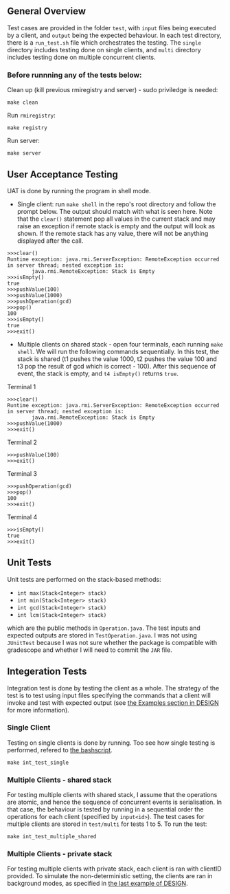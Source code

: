 ## General Overview

Test cases are provided in the folder `test`, with `input` files being executed by a client, and `output` being the expected behaviour. In each test directory, there is a `run_test.sh` file which orchestrates the testing. The `single` directory includes testing done on single clients, and `multi` directory includes testing done on multiple concurrent clients. 

### Before runnning any of the tests below: 

Clean up (kill previous rmiregistry and server) - sudo priviledge is needed:

```
make clean
```

Run `rmiregistry`:

```
make registry 
```

Run server: 

```
make server
```

## User Acceptance Testing 

UAT is done by running the program in shell mode. 

- Single client: run `make shell` in the repo's root directory and follow the prompt below. The output should match with what is seen here. Note that the `clear()` statement pop all values in the current stack and may raise an exception if remote stack is empty and the output will look as shown. If the remote stack has any value, there will not be anything displayed after the call. 

```
>>>clear() 
Runtime exception: java.rmi.ServerException: RemoteException occurred in server thread; nested exception is: 
        java.rmi.RemoteException: Stack is Empty
>>>isEmpty()
true
>>>pushValue(100)
>>>pushValue(1000)
>>>pushOperation(gcd)
>>>pop()
100
>>>isEmpty()
true
>>>exit()
```

- Multiple clients on shared stack - open four terminals, each running `make shell`. We will run the following commands sequentially. In this test, the stack is shared (t1 pushes the value 1000, t2 pushes the value 100 and t3 pop the result of gcd which is correct - 100). After this sequence of event, the stack is empty, and `t4 isEmpty()` returns `true`.
  
Terminal 1
```
>>>clear()
Runtime exception: java.rmi.ServerException: RemoteException occurred in server thread; nested exception is: 
        java.rmi.RemoteException: Stack is Empty
>>>pushValue(1000)
>>>exit()
```

Terminal 2
```
>>>pushValue(100)
>>>exit()
```

Terminal 3
```
>>>pushOperation(gcd)
>>>pop()
100
>>>exit()
```

Terminal 4
```
>>>isEmpty()
true
>>>exit()
```


## Unit Tests

Unit tests are performed on the stack-based methods:

- `int max(Stack<Integer> stack)`
- `int min(Stack<Integer> stack)`
- `int gcd(Stack<Integer> stack)`
- `int lcm(Stack<Integer> stack)`

which are the public methods in `Operation.java`. The test inputs and expected outputs are stored in `TestOperation.java`. I was not using `JUnitTest` because I was not sure whether the package is compatible with gradescope and whether I will need to commit the `JAR` file. 


## Integeration Tests

Integration test is done by testing the client as a whole. The strategy of the test is to test using input files specifying the commands that a client will invoke and test with expected output (see [the Examples section in DESIGN](DESIGN) for more information).

### Single Client 

Testing on single clients is done by running. Too see how single testing is performed, refered to [the bashscript](../test/single/run_test.sh).

```
make int_test_single
```

### Multiple Clients - shared stack 

For testing multiple clients with shared stack, I assume that the operations are atomic, and hence the sequence of concurrent events is serialisation. In that case, the behaviour is tested by running in a sequential order the operations for each client (specified by `input<id>`). The test cases for multiple clients are stored in `test/multi` for tests 1 to 5. To run the test: 

```
make int_test_multiple_shared
```

### Multiple Clients - private stack 

For testing multiple clients with private stack, each client is ran with clientID provided. To simulate the non-deterministic setting, the clients are ran in background modes, as specified in [the last example of DESIGN](DESIGN.md).